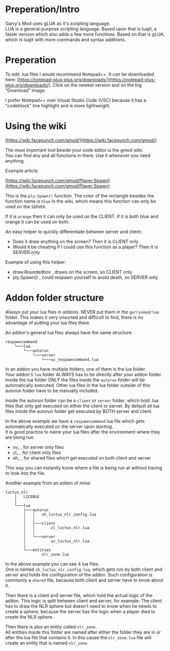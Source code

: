 # Preperation/Intro

Garry's Mod uses gLUA as it's scripting language.  
LUA is a general-purpose scripting language. Based upon that is luajit, a faster version which also adds a few more functions. Based on that is gLUA, which is luajit with more commands and syntax additions.


# Preperation

To edit .lua files I would recommend Notepad++. It can be downloaded here: [https://notepad-plus-plus.org/downloads/](https://notepad-plus-plus.org/downloads/). Click on the newest version and on the big "Download" image.

I prefer Notepad++ over Visual Studio Code (VSC) because it has a "codeblock" line highlight and is more lightweight.


# Using the wiki

[https://wiki.facepunch.com/gmod/](https://wiki.facepunch.com/gmod/)

The most important tool beside your code editor is the gmod wiki.  
You can find any and all functions in there. Use it whenever you need anything.

Example article:

[https://wiki.facepunch.com/gmod/Player:Spawn](https://wiki.facepunch.com/gmod/Player:Spawn)

This is the `ply:Spawn()` function. The color of the rectangle besides the function name is `blue` in the wiki, which means this function can only be used on the `SERVER`. 

If it is `orange` then it can only be used on the CLIENT. If it is both blue and orange it can be used on both.

An easy helper to quickly differentiate between server and client:
 - Does it draw anything on the screen? Then it is CLIENT only
 - Would it be cheating if I could use this function as a player? Then it is SERVER only

Example of using this helper:
 - draw.Roundedbox , draws on the screen, so CLIENT only
 - ply:Spawn() , could respawn yourself to avoid death, so SERVER only


# Addon folder structure

Always put your lua files in addons. NEVER put them in the `garrysmod/lua` folder. This makes it very unsorted and difficult to find, there is no advantage of putting your lua files there.

An addon's general lua files always have the same structure:

```
respawncommand
    └───lua
        └───autorun
            └───server
                └───sv_respawncommand.lua
```

In an addon you have multiple folders, one of them is the lua folder.  
Your addon's `lua` folder ALWAYS has to be directly after your addon folder.  
Inside the lua folder ONLY the files inside the `autorun` folder will be automatically executed. Other lua files in the lua folder outside of this autorun folder have to be manually included.

Inside the autorun folder can be a `client` or `server` folder, which hold .lua files that only get executed on either the client or server. By default all lua files inside the autorun folder get executed by BOTH server and client.

In the above example we have a `respawncommand` lua file which gets automatically executed on the server upon starting.  
It is good practice to name your lua files after the environment where they are being run.  

 - sv_ , for server only files
 - cl_ , for client only files
 - sh_ , for shared files which get executed on both client and server

This way you can instantly know where a file is being run at without having to look into the file.


Another example from an addon of mine:

```
luctus_nlr
    │   LICENSE
    │
    └───lua
        ├───autorun
        │   │   sh_luctus_nlr_config.lua
        │   │
        │   ├───client
        │   │       cl_luctus_nlr.lua
        │   │
        │   └───server
        │           sv_luctus_nlr.lua
        │
        └───entities
                nlr_zone.lua
```

In the above example you can see 4 lua files.  
One is named `sh_luctus_nlr_config.lua`, which gets run by both client and server and holds the configuration of the addon. Such configuration is commonly a `shared` file, because both client and server have to know about it.

Then there is a client and server file, which hold the actual logic of the addon. This logic is split between client and server, for example: The client has to draw the NLR sphere but doesn't need to know when he needs to create a sphere, because the server has the logic when a player died to create the NLR sphere.

Then there is also an entity called `nlr_zone`.  
All entities inside this folder are named after either the folder they are in or after the lua file that contains it. In this cause the `nlr_zone.lua` file will create an entity that is named `nlr_zone`.
